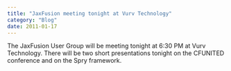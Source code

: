 ```yaml
---
title: "JaxFusion meeting tonight at Vurv Technology"
category: "Blog"
date: 2011-01-17
---
```



The JaxFusion User Group will be meeting tonight at 6:30 PM at Vurv Technology. There will be two short presentations tonight on the CFUNITED conference and on the Spry framework.